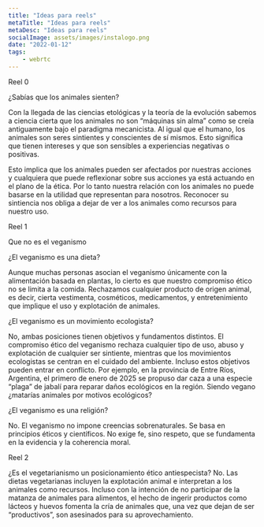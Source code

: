 ```yaml
---
title: "Ideas para reels"
metaTitle: "Ideas para reels"
metaDesc: "Ideas para reels"
socialImage: assets/images/instalogo.png
date: "2022-01-12"
tags:
	- webrtc
---
```


Reel 0

¿Sabías que los animales sienten?

Con la llegada de las ciencias etológicas y la teoría de la evolución sabemos a ciencia cierta que los animales no son “máquinas sin alma” como se creía antiguamente bajo el paradigma mecanicista. Al igual que el humano, los animales son seres sintientes y conscientes de sí mismos. Esto significa que tienen intereses y que son sensibles a experiencias negativas o positivas.

Esto implica que los animales pueden ser afectados por nuestras acciones y cualquiera que puede reflexionar sobre sus acciones ya está actuando en el plano de la ética. Por lo tanto nuestra relación con los animales no puede basarse en la utilidad que representan para nosotros. Reconocer su sintiencia nos obliga a dejar de ver a los animales como recursos para nuestro uso.

Reel 1

Que no es el veganismo

¿El veganismo es una dieta?

Aunque muchas personas asocian el veganismo únicamente con la alimentación basada en plantas, lo cierto es que nuestro compromiso ético no se limita a la comida. Rechazamos cualquier producto de origen animal, es decir, cierta vestimenta, cosméticos, medicamentos, y entretenimiento que implique el uso y explotación de animales.

¿El veganismo es un movimiento ecologista?

No, ambas posiciones tienen objetivos y fundamentos distintos. El compromiso ético del veganismo rechaza cualquier tipo de uso, abuso y explotación de cualquier ser sintiente, mientras que los movimientos ecologistas se centran en el cuidado del ambiente. Incluso estos objetivos pueden entrar en conflicto. Por ejemplo, en la provincia de Entre Ríos, Argentina, el primero de enero de 2025 se propuso dar caza a una especie “plaga” de jabalí para reparar daños ecológicos en la región. Siendo vegano ¿matarías animales por motivos ecológicos?

¿El veganismo es una religión?

No. El veganismo no impone creencias sobrenaturales. Se basa en principios éticos y científicos. No exige fe, sino respeto, que se fundamenta en la evidencia y la coherencia moral.


Reel 2

¿Es el vegetarianismo un posicionamiento ético antiespecista? No. Las dietas vegetarianas incluyen la explotación animal e interpretan a los animales como recursos. Incluso con la intención de no participar de la matanza de animales para alimentos, el hecho de ingerir productos como lácteos y huevos fomenta la cría de animales que, una vez que dejan de ser “productivos”, son asesinados para su aprovechamiento.
